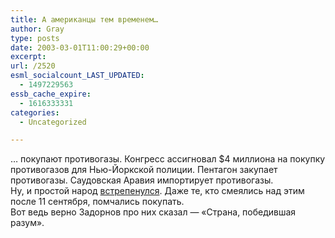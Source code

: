 ```yaml
---
title: А американцы тем временем…
author: Gray
type: posts
date: 2003-03-01T11:00:29+00:00
excerpt:
url: /2520
esml_socialcount_LAST_UPDATED:
  - 1497229563
essb_cache_expire:
  - 1616333331
categories:
  - Uncategorized

---
```








&#8230; покупают противогазы. Конгресс ассигновал $4 миллиона на покупку противогазов для Нью-Йоркской полиции. Пентагон закупает противогазы. Саудовская Аравия импортирует противогазы.  
Ну, и простой народ <a href="http://www.buzzmachine.com/archives/2003_02.html#003049" target="_blank">встрепенулся</a>. Даже те, кто смеялись над этим после 11 сентября, помчались покупать.  
Вот ведь верно Задорнов про них сказал &#8212; &#171;Страна, победившая разум&#187;.